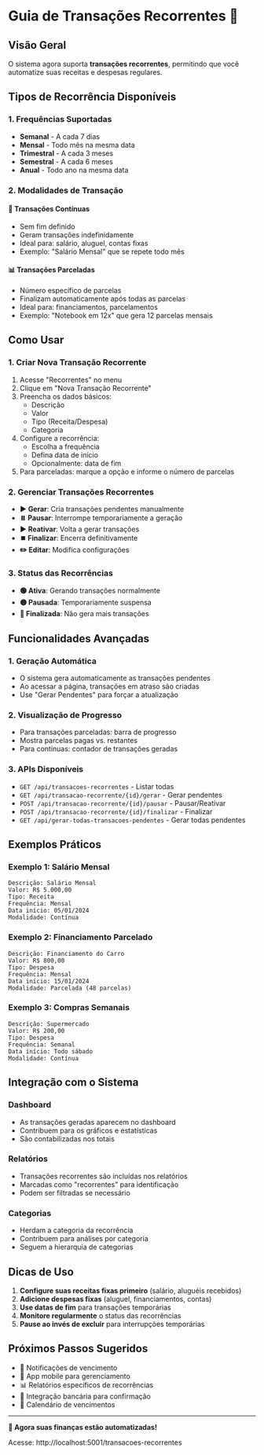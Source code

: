 # Guia de Transações Recorrentes 📅

## Visão Geral
O sistema agora suporta **transações recorrentes**, permitindo que você automatize suas receitas e despesas regulares. 

## Tipos de Recorrência Disponíveis

### 1. **Frequências Suportadas**
- **Semanal** - A cada 7 dias
- **Mensal** - Todo mês na mesma data
- **Trimestral** - A cada 3 meses
- **Semestral** - A cada 6 meses  
- **Anual** - Todo ano na mesma data

### 2. **Modalidades de Transação**

#### 🔄 **Transações Contínuas**
- Sem fim definido
- Geram transações indefinidamente
- Ideal para: salário, aluguel, contas fixas
- Exemplo: "Salário Mensal" que se repete todo mês

#### 📊 **Transações Parceladas**
- Número específico de parcelas
- Finalizam automaticamente após todas as parcelas
- Ideal para: financiamentos, parcelamentos
- Exemplo: "Notebook em 12x" que gera 12 parcelas mensais

## Como Usar

### 1. **Criar Nova Transação Recorrente**
1. Acesse "Recorrentes" no menu
2. Clique em "Nova Transação Recorrente"
3. Preencha os dados básicos:
   - Descrição
   - Valor
   - Tipo (Receita/Despesa)
   - Categoria
4. Configure a recorrência:
   - Escolha a frequência
   - Defina data de início
   - Opcionalmente: data de fim
5. Para parceladas: marque a opção e informe o número de parcelas

### 2. **Gerenciar Transações Recorrentes**
- **▶️ Gerar**: Cria transações pendentes manualmente
- **⏸️ Pausar**: Interrompe temporariamente a geração
- **▶️ Reativar**: Volta a gerar transações
- **⏹️ Finalizar**: Encerra definitivamente
- **✏️ Editar**: Modifica configurações

### 3. **Status das Recorrências**
- **🟢 Ativa**: Gerando transações normalmente
- **🟡 Pausada**: Temporariamente suspensa
- **🔴 Finalizada**: Não gera mais transações

## Funcionalidades Avançadas

### 1. **Geração Automática**
- O sistema gera automaticamente as transações pendentes
- Ao acessar a página, transações em atraso são criadas
- Use "Gerar Pendentes" para forçar a atualização

### 2. **Visualização de Progresso**
- Para transações parceladas: barra de progresso
- Mostra parcelas pagas vs. restantes
- Para contínuas: contador de transações geradas

### 3. **APIs Disponíveis**
- `GET /api/transacoes-recorrentes` - Listar todas
- `GET /api/transacao-recorrente/{id}/gerar` - Gerar pendentes
- `POST /api/transacao-recorrente/{id}/pausar` - Pausar/Reativar  
- `POST /api/transacao-recorrente/{id}/finalizar` - Finalizar
- `GET /api/gerar-todas-transacoes-pendentes` - Gerar todas pendentes

## Exemplos Práticos

### Exemplo 1: Salário Mensal
```
Descrição: Salário Mensal
Valor: R$ 5.000,00
Tipo: Receita
Frequência: Mensal
Data início: 05/01/2024
Modalidade: Contínua
```

### Exemplo 2: Financiamento Parcelado
```
Descrição: Financiamento do Carro
Valor: R$ 800,00
Tipo: Despesa  
Frequência: Mensal
Data início: 15/01/2024
Modalidade: Parcelada (48 parcelas)
```

### Exemplo 3: Compras Semanais
```
Descrição: Supermercado
Valor: R$ 200,00
Tipo: Despesa
Frequência: Semanal
Data início: Todo sábado
Modalidade: Contínua
```

## Integração com o Sistema

### Dashboard
- As transações geradas aparecem no dashboard
- Contribuem para os gráficos e estatísticas
- São contabilizadas nos totais

### Relatórios
- Transações recorrentes são incluídas nos relatórios
- Marcadas como "recorrentes" para identificação
- Podem ser filtradas se necessário

### Categorias
- Herdam a categoria da recorrência
- Contribuem para análises por categoria
- Seguem a hierarquia de categorias

## Dicas de Uso

1. **Configure suas receitas fixas primeiro** (salário, aluguéis recebidos)
2. **Adicione despesas fixas** (aluguel, financiamentos, contas)
3. **Use datas de fim** para transações temporárias
4. **Monitore regularmente** o status das recorrências
5. **Pause ao invés de excluir** para interrupções temporárias

## Próximos Passos Sugeridos

- 🔔 Notificações de vencimento
- 📱 App mobile para gerenciamento
- 📊 Relatórios específicos de recorrências
- 🏦 Integração bancária para confirmação
- 📅 Calendário de vencimentos

---

**🎉 Agora suas finanças estão automatizadas!**

Acesse: http://localhost:5001/transacoes-recorrentes

